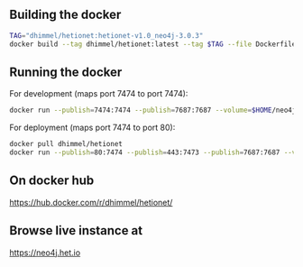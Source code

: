 ## Building the docker

```sh
TAG="dhimmel/hetionet:hetionet-v1.0_neo4j-3.0.3"
docker build --tag dhimmel/hetionet:latest --tag $TAG --file Dockerfile .
```

## Running the docker

For development (maps port 7474 to port 7474):

```sh
docker run --publish=7474:7474 --publish=7687:7687 --volume=$HOME/neo4j/hetionet-data:/data dhimmel/hetionet
```

For deployment (maps port 7474 to port 80):

```sh
docker pull dhimmel/hetionet
docker run --publish=80:7474 --publish=443:7473 --publish=7687:7687 --volume=$HOME/hetionet-data:/data --volume=$HOME/ssl:/var/lib/neo4j/certificates dhimmel/hetionet
```

## On docker hub

https://hub.docker.com/r/dhimmel/hetionet/

## Browse live instance at

https://neo4j.het.io
